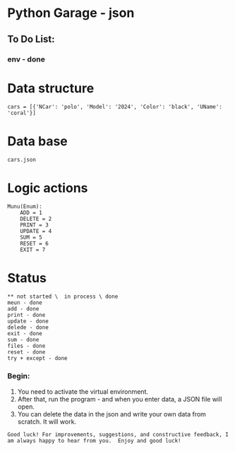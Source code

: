 
# Python Garage - json

## To Do List:
### env - done

 # Data structure
    cars = [{'NCar': 'polo', 'Model': '2024', 'Color': 'black', 'UName': 'coral'}]

# Data base
    cars.json 

# Logic actions 
    Munu(Enum):
        ADD = 1
        DELETE = 2
        PRINT = 3
        UPDATE = 4
        SUM = 5
        RESET = 6
        EXIT = 7

# Status
    ** not started \  in process \ done
    meun - done
    add - done
    print - done
    update - done
    delede - done
    exit - done
    sum - done
    files - done
    reset - done
    try + except - done

### Begin:
1. You need to activate the virtual environment.
2. After that, run the program - and when you enter data, a JSON file will open. 
3. You can delete the data in the json and write your own data from scratch. It will work.


`Good luck! For improvements, suggestions, and constructive feedback, I am always happy to hear from you. 
Enjoy and good luck!`





